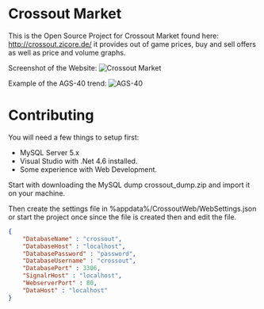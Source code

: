 Crossout Market
===

This is the Open Source Project for Crossout Market found here: http://crossout.zicore.de/ it provides out of game prices, buy and sell offers as well as price and volume graphs.

Screenshot of the Website: ![Crossout Market](http://i.imgur.com/47N8CjD.png)

Example of the AGS-40 trend: ![AGS-40](http://i.imgur.com/sCNkg4k.png)

Contributing
===

You will need a few things to setup first:

* MySQL Server 5.x
* Visual Studio with .Net 4.6 installed.
* Some experience with Web Development.

Start with downloading the MySQL dump crossout_dump.zip and import it on your machine.

Then create the settings file in %appdata%/CrossoutWeb/WebSettings.json or start the project once since the file is created then and edit the file.
```json
{
	"DatabaseName" : "crossout",
	"DatabaseHost" : "localhost",
	"DatabasePassword" : "password",
	"DatabaseUsername" : "crossout",
	"DatabasePort" : 3306,
	"SignalrHost" : "localhost",
	"WebserverPort" : 80,
	"DataHost" : "localhost"
}
```
